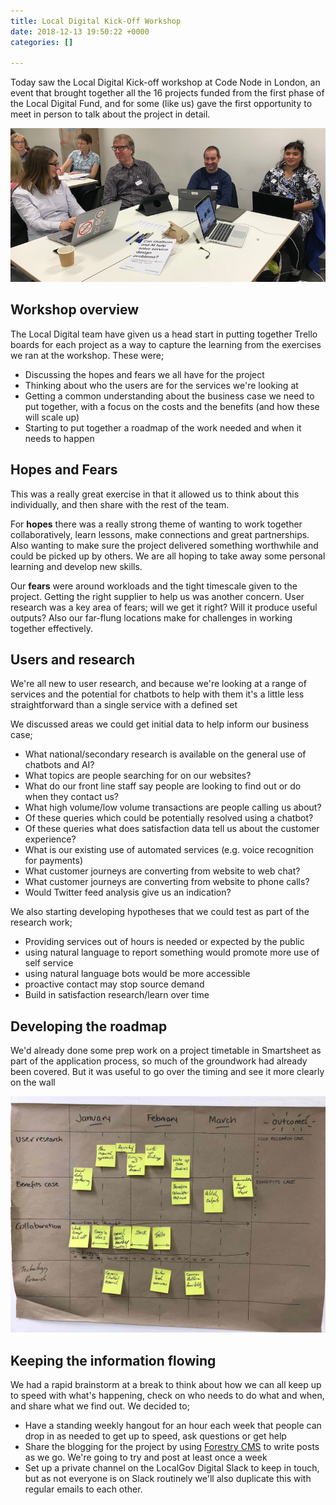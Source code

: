 ```yaml
---
title: Local Digital Kick-Off Workshop
date: 2018-12-13 19:50:22 +0000
categories: []

---
```

Today saw the Local Digital Kick-off workshop at Code Node in London, an event that brought together all the 16 projects funded from the first phase of the Local Digital Fund, and for some (like us) gave the first opportunity to meet in person to talk about the project in detail.

![](/uploads/group.jpg)

## Workshop overview

The Local Digital team have given us a head start in putting together Trello boards for each project as a way to capture the learning from the exercises we ran at the workshop. These were;

* Discussing the hopes and fears we all have for the project
* Thinking about who the users are for the services we're looking at
* Getting a common understanding about the business case we need to put together, with a focus on the costs and the benefits (and how these will scale up)
* Starting to put together a roadmap of the work needed and when it needs to happen

## Hopes and Fears

This was a really great exercise in that it allowed us to think about this individually, and then share with the rest of the team.

For **hopes** there was a really strong theme of wanting to work together collaboratively, learn lessons, make connections and great partnerships. Also wanting to make sure the project delivered something worthwhile and could be picked up by others. We are all hoping to take away some personal learning and develop new skills.

Our **fears** were around workloads and the tight timescale given to the project. Getting the right supplier to help us was another concern. User research was a key area of fears; will we get it right? Will it produce useful outputs? Also our far-flung locations make for challenges in working together effectively.

## Users and research

We're all new to user research, and because we're looking at a range of services and the potential for chatbots to help with them it's a little less straightforward than a single service with a defined set

We discussed areas we could get initial data to help inform our business case;

* What national/secondary research is available on the general use of chatbots and AI?
* What topics are people searching for on our websites?
* What do our front line staff say people are looking to find out or do when they contact us?
* What high volume/low volume transactions are people calling us about?
* Of these queries which could be potentially resolved using a chatbot?
* Of these queries what does satisfaction data tell us about the customer experience?
* What is our existing use of automated services (e.g. voice recognition for payments)
* What customer journeys are converting from website to web chat?
* What customer journeys are converting from website to phone calls? 
* Would Twitter feed analysis give us an indication?

We also starting developing hypotheses that we could test as part of the research work;

* Providing services out of hours is needed or expected by the public
* using natural language to report something would promote more use of self service
* using natural language bots would be more accessible
* proactive contact may stop source demand
* Build in satisfaction research/learn over time

## Developing the roadmap

We'd already done some prep work on a project timetable in Smartsheet as part of the application process, so much of the groundwork had already been covered. But it was useful to go over the timing and see it more clearly on the wall

![](/uploads/workplan_larger.jpg)

## Keeping the information flowing

We had a rapid brainstorm at a break to think about how we can all keep up to speed with what's happening, check on who needs to do what and when, and share what we find out. We decided to;

* Have a standing weekly hangout for an hour each week that people can drop in as needed to get up to speed, ask questions or get help
* Share the blogging for the project by using [Forestry CMS](https://forestry.io) to write posts as we go. We're going to try and post at least once a week
* Set up a private channel on the LocalGov Digital Slack  to keep in touch, but as not everyone is on Slack routinely we'll also duplicate this with regular emails to each other.